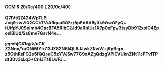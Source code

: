 #### GCM R 20/0c/400 L 20/0c/400
**Q7lVtQZ424WpTLPj**<br/>**Jcq9+wVi02CCkTVtA5qua5OFz/9pPd8ARy3k9GwOPyQ=**<br/>**tUtfpYJOSoimb4OpoBFA5RlbC2Jd9aRhlUz1X7p0xFpw3tsyDb912xoIC4EposlBiUd/Ss8mv7GsvN4e...**<br/><br/>
**yqmbjQl7Iqyk/uCK**<br/>**Z2Nnx/YuQNiMYIr7l3JZ82N6kQL6JJwkZNwW+jRpBrg=**<br/>**z5GthRuFG2e5fQQpuC5zYVJSw77G9xAZgQdzgVPIGVUknZNt11ePTvITPdt30v3cLq3+CnlJTit8LwFJ...**